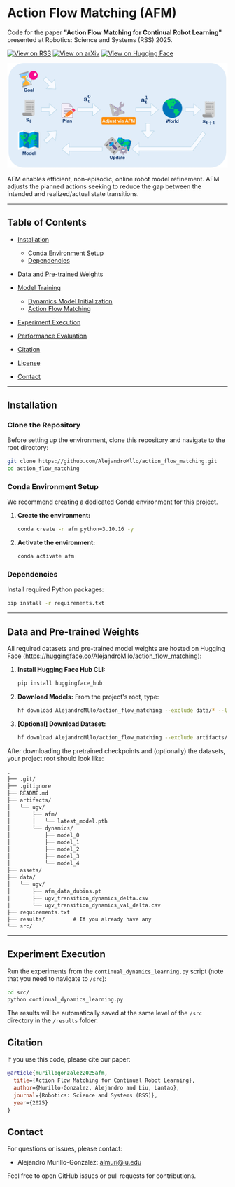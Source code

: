 # Action Flow Matching (AFM)

Code for the paper **"Action Flow Matching for Continual Robot Learning"** presented at Robotics: Science and Systems (RSS) 2025.

[![View on RSS](https://img.shields.io/badge/Read%20Paper-RSS%202025-blue?logo=robotics&style=flat)](https://roboticsconference.org/program/papers/26/)
[![View on arXiv](https://img.shields.io/badge/Read%20Paper-arXiv%3A2504.18471-red?logo=arxiv&style=flat)](https://arxiv.org/abs/2504.18471)
[![View on Hugging Face](https://img.shields.io/badge/Data%20%26%20Models-Hugging%20Face-yellow?logo=huggingface&style=flat)](https://huggingface.co/AlejandroMllo/action_flow_matching)


![Overview](./assets/overview.jpg)

AFM enables efficient, non-episodic, online robot model refinement. AFM adjusts the planned actions seeking to reduce the gap between the intended and realized/actual state transitions.

---

## Table of Contents

* [Installation](#installation)

  * [Conda Environment Setup](#conda-environment-setup)
  * [Dependencies](#dependencies)

* [Data and Pre-trained Weights](#data-and-pre-trained-weights)

* [Model Training](#model-training)

  * [Dynamics Model Initialization](#model-a)
  * [Action Flow Matching](#model-b)

* [Experiment Execution](#experiment-execution)

  <!-- * [Experiment 1: Task Description](#experiment-1-task-description)
  * [Experiment 2: Task Description](#experiment-2-task-description) -->

* [Performance Evaluation](#performance-evaluation)

  <!-- * [Experiment 1: Task Description](#experiment-1-task-description) -->

* [Citation](#citation)
* [License](#license)
* [Contact](#contact)

---

## Installation

### Clone the Repository

Before setting up the environment, clone this repository and navigate to the root directory:

```bash
git clone https://github.com/AlejandroMllo/action_flow_matching.git
cd action_flow_matching
```

### Conda Environment Setup

We recommend creating a dedicated Conda environment for this project.

1. **Create the environment:**

   ```bash
   conda create -n afm python=3.10.16 -y
   ```

2. **Activate the environment:**

   ```bash
   conda activate afm
   ```

### Dependencies

Install required Python packages:

```bash
pip install -r requirements.txt
```

---

## Data and Pre-trained Weights

All required datasets and pre-trained model weights are hosted on Hugging Face (https://huggingface.co/AlejandroMllo/action_flow_matching):

1. **Install Hugging Face Hub CLI:**

   ```bash
   pip install huggingface_hub
   ```

2. **Download Models:** From the project's root, type: 

   ```bash
   hf download AlejandroMllo/action_flow_matching --exclude data/* --local-dir .
   ```

3. **[Optional] Download Dataset:**

   ```bash
   hf download AlejandroMllo/action_flow_matching --exclude artifacts/* --local-dir .
   ```

After downloading the pretrained checkpoints and (optionally) the datasets, your project root should look like:

```
.
├── .git/
├── .gitignore
├── README.md
├── artifacts/
│   └── ugv/
│       ├── afm/
│       │   └── latest_model.pth
│       └── dynamics/
│           ├── model_0
│           ├── model_1
│           ├── model_2
│           ├── model_3
│           └── model_4
├── assets/
├── data/
│   └── ugv/
│       ├── afm_data_dubins.pt
│       ├── ugv_transition_dynamics_delta.csv
│       └── ugv_transition_dynamics_val_delta.csv
├── requirements.txt
├── results/         # If you already have any
└── src/
```

---

## Experiment Execution

Run the experiments from the `continual_dynamics_learning.py` script (note that you need to navigate to `/src`):

```bash
cd src/
python continual_dynamics_learning.py
```

The results will be automatically saved at the same level of the `/src` directory in the `/results` folder.

## Citation

If you use this code, please cite our paper:

```bibtex
@article{murillogonzalez2025afm,
  title={Action Flow Matching for Continual Robot Learning},
  author={Murillo-Gonzalez, Alejandro and Liu, Lantao},
  journal={Robotics: Science and Systems (RSS)},
  year={2025}
}
```

## Contact

For questions or issues, please contact:

* Alejandro Murillo-Gonzalez: [almuri@iu.edu](mailto:almuri@iu.edu)

Feel free to open GitHub issues or pull requests for contributions.

